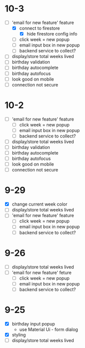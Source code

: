 # 10-3

- [ ] 'email for new feature' feature
  - [x] connect to firestore
    - [x] hide firestore config info
  - [ ] click week = new popup
  - [ ] email input box in new popup
  - [ ] backend service to collect?
- [ ] display/store total weeks lived
- [ ] birthday validation
- [ ] birthday autocomplete
- [ ] birthday autofocus
- [ ] look good on mobile
- [ ] connection not secure

# 10-2

- [ ] 'email for new feature' feature
  - [ ] click week = new popup
  - [ ] email input box in new popup
  - [ ] backend service to collect?
- [ ] display/store total weeks lived
- [ ] birthday validation
- [ ] birthday autocomplete
- [ ] birthday autofocus
- [ ] look good on mobile
- [ ] connection not secure

# 9-29

- [x] change current week color
- [ ] display/store total weeks lived
- [ ] 'email for new feature' feature
  - [ ] click week = new popup
  - [ ] email input box in new popup
  - [ ] backend service to collect?

# 9-26

- [ ] display/store total weeks lived
- [ ] 'email for new feature' feture
  - [ ] click week = new popup
  - [ ] email input box in new popup
  - [ ] backend service to collect?

# 9-25

- [x] birthday input popup
  - use Material Ui - form dialog
- [x] styling
- [ ] display/store total weeks lived

